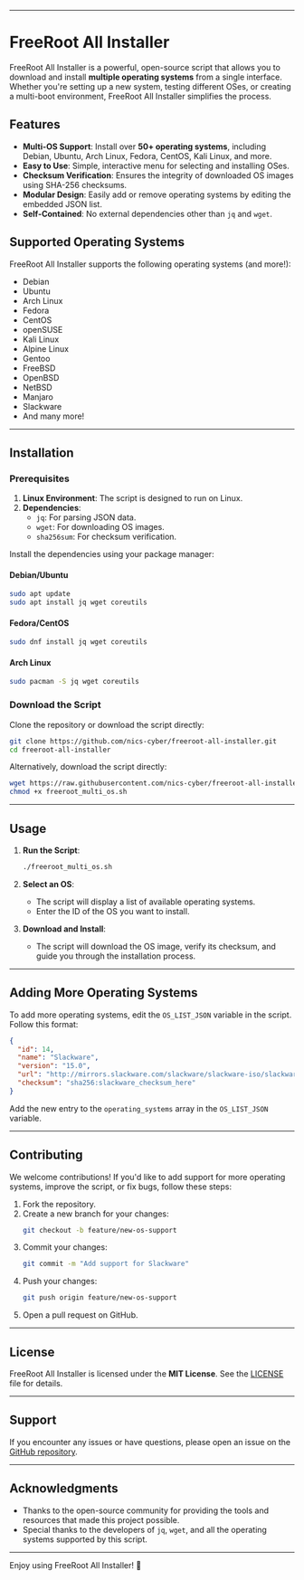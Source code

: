 

---

# FreeRoot All Installer

FreeRoot All Installer is a powerful, open-source script that allows you to download and install **multiple operating systems** from a single interface. Whether you're setting up a new system, testing different OSes, or creating a multi-boot environment, FreeRoot All Installer simplifies the process.

## Features

- **Multi-OS Support**: Install over **50+ operating systems**, including Debian, Ubuntu, Arch Linux, Fedora, CentOS, Kali Linux, and more.
- **Easy to Use**: Simple, interactive menu for selecting and installing OSes.
- **Checksum Verification**: Ensures the integrity of downloaded OS images using SHA-256 checksums.
- **Modular Design**: Easily add or remove operating systems by editing the embedded JSON list.
- **Self-Contained**: No external dependencies other than `jq` and `wget`.

## Supported Operating Systems

FreeRoot All Installer supports the following operating systems (and more!):

- Debian
- Ubuntu
- Arch Linux
- Fedora
- CentOS
- openSUSE
- Kali Linux
- Alpine Linux
- Gentoo
- FreeBSD
- OpenBSD
- NetBSD
- Manjaro
- Slackware
- And many more!

---

## Installation

### Prerequisites

1. **Linux Environment**: The script is designed to run on Linux.
2. **Dependencies**:
   - `jq`: For parsing JSON data.
   - `wget`: For downloading OS images.
   - `sha256sum`: For checksum verification.

Install the dependencies using your package manager:

#### Debian/Ubuntu
```bash
sudo apt update
sudo apt install jq wget coreutils
```

#### Fedora/CentOS
```bash
sudo dnf install jq wget coreutils
```

#### Arch Linux
```bash
sudo pacman -S jq wget coreutils
```

### Download the Script

Clone the repository or download the script directly:

```bash
git clone https://github.com/nics-cyber/freeroot-all-installer.git
cd freeroot-all-installer
```

Alternatively, download the script directly:

```bash
wget https://raw.githubusercontent.com/nics-cyber/freeroot-all-installer/main/freeroot_multi_os.sh
chmod +x freeroot_multi_os.sh
```

---

## Usage

1. **Run the Script**:
   ```bash
   ./freeroot_multi_os.sh
   ```

2. **Select an OS**:
   - The script will display a list of available operating systems.
   - Enter the ID of the OS you want to install.

3. **Download and Install**:
   - The script will download the OS image, verify its checksum, and guide you through the installation process.

---

## Adding More Operating Systems

To add more operating systems, edit the `OS_LIST_JSON` variable in the script. Follow this format:

```json
{
  "id": 14,
  "name": "Slackware",
  "version": "15.0",
  "url": "http://mirrors.slackware.com/slackware/slackware-iso/slackware64-15.0-install-dvd.iso",
  "checksum": "sha256:slackware_checksum_here"
}
```

Add the new entry to the `operating_systems` array in the `OS_LIST_JSON` variable.

---

## Contributing

We welcome contributions! If you'd like to add support for more operating systems, improve the script, or fix bugs, follow these steps:

1. Fork the repository.
2. Create a new branch for your changes:
   ```bash
   git checkout -b feature/new-os-support
   ```
3. Commit your changes:
   ```bash
   git commit -m "Add support for Slackware"
   ```
4. Push your changes:
   ```bash
   git push origin feature/new-os-support
   ```
5. Open a pull request on GitHub.

---

## License

FreeRoot All Installer is licensed under the **MIT License**. See the [LICENSE](LICENSE) file for details.

---

## Support

If you encounter any issues or have questions, please open an issue on the [GitHub repository](https://github.com/nics-cyber/freeroot-all-installer/issues).

---

## Acknowledgments

- Thanks to the open-source community for providing the tools and resources that made this project possible.
- Special thanks to the developers of `jq`, `wget`, and all the operating systems supported by this script.

---

Enjoy using FreeRoot All Installer! 🚀
